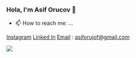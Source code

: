 ### Hola, I'm Asif Orucov 👋


- 📫 How to reach me: ...

[Instagram](https://www.instagram.com/asiforujof/)
[Linked In](https://www.linkedin.com/in/asiforucov/)
<a href="mailto:asiforujof@gmail.com"><i class="fa fa-envelope-o"></i>Email</a> : <a href="mailto:asiforujof@gmail.com"><i class="fa fa-envelope-o"></i>asiforujof@gmail.com</a>
<!--
**asiforucov/asiforucov** is a ✨ _special_ ✨ repository because its `README.md` (this file) appears on your GitHub profile.

Here are some ideas to get you started:

- 🔭 I’m currently working on ...
- 🌱 I’m currently learning ...
- 👯 I’m looking to collaborate on ...
- 🤔 I’m looking for help with ...
- 💬 Ask me about ...
- 📫 How to reach me: ...
Instagram
Linked In
Email : asiforujof@gmail.com
- 😄 Pronouns: ...
- ⚡ Fun fact: ...
-->
<img src="https://github-readme-stats.vercel.app/api?username=asiforucov&&show_icons=true&title_color=ffffff&icon_color=bb2acf&text_color=daf7dc&bg_color=151515">
